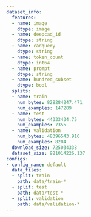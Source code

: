 ```yaml
---
dataset_info:
  features:
  - name: image
    dtype: image
  - name: deepcad_id
    dtype: string
  - name: cadquery
    dtype: string
  - name: token_count
    dtype: int64
  - name: prompt
    dtype: string
  - name: hundred_subset
    dtype: bool
  splits:
  - name: train
    num_bytes: 828284247.471
    num_examples: 147289
  - name: test
    num_bytes: 44333434.75
    num_examples: 7355
  - name: validation
    num_bytes: 48396543.916
    num_examples: 8204
  download_size: 725034338
  dataset_size: 921014226.137
configs:
- config_name: default
  data_files:
  - split: train
    path: data/train-*
  - split: test
    path: data/test-*
  - split: validation
    path: data/validation-*
---
```

